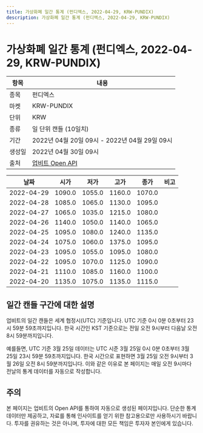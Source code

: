 ```yaml
---
title: 가상화폐 일간 통계 (펀디엑스, 2022-04-29, KRW-PUNDIX)
description: 가상화폐 일간 통계 (펀디엑스, 2022-04-29, KRW-PUNDIX)
---
```



가상화폐 일간 통계 (펀디엑스, 2022-04-29, KRW-PUNDIX)
===

|항목|내용|
|--|--|
|종목|펀디엑스|
|마켓|KRW-PUNDIX|
|단위|KRW|
|종류|일 단위 캔들 (10일치)|
|기간|2022년 04월 20일 09시 - 2022년 04월 29일 09시|
|생성일|2022년 04월 30일 09시|
|출처|[업비트 Open API](https://docs.upbit.com)|


|날짜|시가|저가|고가|종가|비고|
|--|--|--|--|--|--|
|2022-04-29|1090.0|1055.0|1160.0|1070.0|    |
|2022-04-28|1085.0|1065.0|1130.0|1095.0|    |
|2022-04-27|1065.0|1035.0|1215.0|1080.0|    |
|2022-04-26|1140.0|1050.0|1140.0|1065.0|    |
|2022-04-25|1095.0|1080.0|1240.0|1135.0|    |
|2022-04-24|1075.0|1060.0|1375.0|1095.0|    |
|2022-04-23|1095.0|1055.0|1095.0|1080.0|    |
|2022-04-22|1095.0|1070.0|1125.0|1090.0|    |
|2022-04-21|1110.0|1085.0|1160.0|1100.0|    |
|2022-04-20|1135.0|1075.0|1135.0|1115.0|    |


일간 캔들 구간에 대한 설명
---


업비트의 일간 캔들은 세계 협정시(UTC) 기준입니다. 
UTC 기준 0시 0분 0초부터 23시 59분 59초까지입니다. 
한국 시간인 KST 기준으로는 전일 오전 9시부터 다음날 오전 8시 59분까지입니다. 


예를들면, UTC 기준 3월 25일 데이터는 UTC 시준 3월 25일 0시 0분 0초부터 3월 25일 23시 59분 59초까지입니다. 
한국 시간으로 표현하면 3월 25일 오전 9시부터 3월 26일 오전 8시 59분까지입니다. 
이와 같은 이유로 본 페이지는 매일 오전 9시마다 전날의 통계 데이터를 자동으로 작성합니다. 


주의
---


본 페이지는 업비트의 Open API를 통하여 자동으로 생성된 페이지입니다. 
단순한 통계 데이터만 제공하고, 자료를 통해 인사이트를 얻기 위한 참고용으로만 사용하시기 바랍니다. 
투자를 권유하는 것은 아니며, 투자에 대한 모든 책임은 투자자 본인에게 있습니다. 
